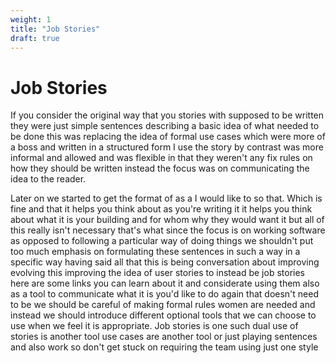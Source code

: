 ```yaml
---
weight: 1
title: "Job Stories"
draft: true
---
```


# Job Stories

If you consider the original way that you stories with supposed to be written they were just simple sentences describing a basic idea of what needed to be done this was replacing the idea of formal use cases which were more of a boss and written in a structured form I use the story by contrast was more informal and allowed and was flexible in that they weren't any fix rules on how they should be written instead the focus was on communicating the idea to the reader. 

Later on we started to get the format of as a I would like to so that. Which is fine and that it helps you think about as you're writing it it helps you think about what it is your building and for whom why they would want it but all of this really isn't necessary that's what since the focus is on working software as opposed to following a particular way of doing things we shouldn't put too much emphasis on formulating these sentences in such a way in a specific way having said all that this is being conversation about improving evolving this improving the idea of user stories to instead be job stories here are some links you can learn about it and considerate using them also as a tool to communicate what it is you'd like to do again that doesn't need to be we should be careful of making formal rules women are needed and instead we should introduce different optional tools that we can choose to use when we feel it is appropriate.
Job stories is one such dual use of stories is another tool use cases are another tool or just playing sentences and also work so don't get stuck on requiring the team using just one style 




